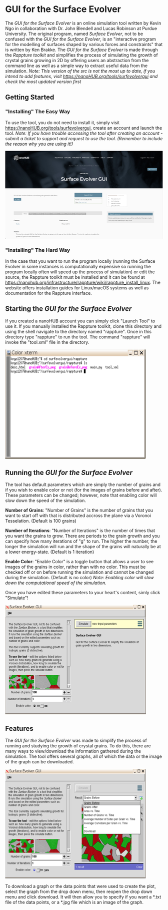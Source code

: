 # GUI for the Surface Evolver
The *GUI for the Surface Evolver* is an online simulation tool written by Kevin Ngo in collaboration with Dr. John Blendell and Lucas Robinson at Purdue University. The original program, named *Surface Evolver*, not to be confused with the *GUI for the Surface Evolver*, is an "interactive program for the modelling of surfaces shaped by various forces and constraints" that is written by Ken Brakke. The *GUI for the Surface Evolver* is made through the *Rappture toolkit* and simplifies the process of simulating the growth of crystal grains growing in 2D by offering users an abstraction from the command line as well as a simple way to extract useful data from the simulation. *Note: This version of the src is not the most up to date, if you intend to add features, visit https://nanoHUB.org/tools/surfevolvergui and check the most updated version first*

## Getting Started
### "Installing" The Easy Way
To use the tool, you do not need to install it, simply visit https://nanoHUB.org/tools/surfevolvergui, create an account and launch the tool. *Note: If you have trouble accessing the tool after creating an account - submit a ticket to support and request to use the tool. (Remember to include the reason why you are using it!)*

<img src="docs/launch.png"/>

### "Installing" The Hard Way
In the case that you want to run the program locally (running the Surface Evolver in some instances is computationally expensive so running the program locally often will speed up the process of simulation) or edit the source, the Rappture toolkit must be installed and it can be found at https://nanohub.org/infrastructure/rappture/wiki/rappture_install_linux. The website offers installation guides for Linux/macOS systems as well as documentation for the Rappture interface.

## Starting the *GUI for the Surface Evolver*
If you created a nanoHUB account you can simply click "Launch Tool" to use it.
If you manually installed the Rappture toolkit, clone this directory and using the shell navigate to the directory named "rappture". Once in this directory type "rappture" to run the tool. The command "rappture" will invoke the "tool.xml" file in the directory.

<img src="docs/directory.png" width="450" height="350"/>

## Running the *GUI for the Surface Evolver*
The tool has default parameters which are simply the number of grains and if you wish to enable color or not (for the images of grains before and after).
These parameters can be changed; however, note that enabling color will slow down the speed of the simulation.

**Number of Grains**: "Number of Grains" is the number of grains that you want to start off with that is distributed accross the plane via a Voronoi Tesselation. (Default is 100 grains)

**Number of Iterations**: "Number of Iterations" is the number of times that you want the grains to grow. There are periods to the grain growth and you can specify how many iterations of "g" to run. The higher the number, the longer the simulation will run and the shape of the grains will naturally be at a lower energy-state. (Default is 1 iteration)

**Enable Color**: "Enable Color" is a toggle button that allows a user to see images of the grains in color, rather than with no color. This must be checked off or on before running the simulation and cannot be changed during the simulation. (Default is no color) *Note: Enabling color will slow down the computational speed of the simulation.*

Once you have edited these parameters to your heart's content, simly click "Simulate"!

<img src="docs/toolBefore.png" width="450" height="350"/>

## Features
The *GUI for the Surface Evolver* was made to simplify the process of running and studying the growth of crystal grains. To do this, there are many ways to view/download the information gathered during the simulation.
The tool offers several graphs, all of which the data or the image of the graph can be downloaded.

<img src="docs/output.png" width="450" height="350"/>

To download a graph or the data points that were used to create the plot, select the graph from the drop down menu, then reopen the drop down menu and click download. It will then allow you to specify if you want a \*.txt file of the data points, or a \*.jpg file which is an image of the graph.

